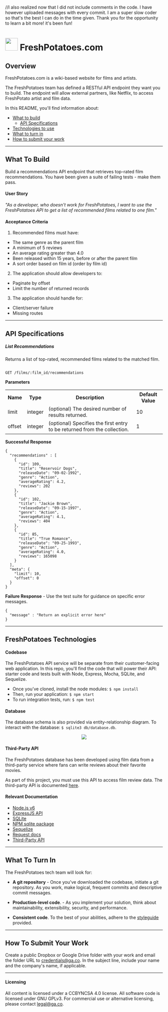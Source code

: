 //I also realized now that I did not include comments in the code. I have however uploaded messages with every commit. I am a super slow coder so that's the best I can do in the time given. Thank you for the opportunity to learn a bit more! it's been fun!


# <img src="https://potatoes.ahdb.org.uk/sites/default/files/150824_Potato_4PRINT-Kindred-v1-A5%20cropped.jpg" width="40px"> FreshPotatoes.com

## Overview

FreshPotatoes.com is a wiki-based website for films and artists.  

The FreshPotatoes team has defined a RESTful API endpoint they want you to build. The endpoint will allow external partners, like Netflix, to access FreshPotato artist and film data.

In this README, you'll find information about:

* [What to build](#what-to-build)
  * [API Specifications](#api-specifications)
* [Technologies to use](#freshpotatoes-technologies)
* [What to turn in](#what-to-turn-in)
* [How to submit your work](#how-to-submit-your-work)

---

## What To Build

Build a recommendations API endpoint that retrieves top-rated film recommendations.  You have been given a suite of failing tests - make them pass.

#### User Story

*"As a developer, who doesn't work for FreshPotatoes, I want to use the FreshPotatoes API to get a list of recommended films related to one film."*

#### Acceptance Criteria

1) Recommended films must have:
  * The same genre as the parent film
  * A minimum of 5 reviews
  * An average rating greater than 4.0
  * Been released within 15 years, before or after the parent film
  * A sort order based on film id (order by film id)

2) The application should allow developers to:
  * Paginate by offset
  * Limit the number of returned records

3) The application should handle for:
  * Client/server failure
  * Missing routes

---

## API Specifications

##### List Recommendations

Returns a list of top-rated, recommended films related to the matched film.

```

GET /films/:film_id/recommendations

```

**Parameters**

<table>
  <tr>
    <th>Name</th>
    <th>Type</th>
    <th>Description</th>
    <th>Default Value</th>
  </tr>
  <tr>
    <td>limit</td>
    <td>integer</td>
    <td>(optional)
The desired number of results returned.</td>
    <td>10</td>
  </tr>
  <tr>
    <td>offset</td>
    <td>integer</td>
    <td>(optional)
Specifies the first entry to be returned from the collection.
    <td>1</td>
  </tr>
</table>


**Successful Response**

```
{
  "recommendations" : [
    {
      "id": 109,
      "title": "Reservoir Dogs",
      "releaseDate": "09-02-1992",
      "genre": "Action",
      "averageRating": 4.2,
      "reviews": 202
    },
    {
      "id": 102,
      "title": "Jackie Brown",
      "releaseDate": "09-15-1997",
      "genre": "Action",
      "averageRating": 4.1,
      "reviews": 404
    },
    {
      "id": 85,
      "title": "True Romance",
      "releaseDate": "09-25-1993",
      "genre": "Action",
      "averageRating": 4.0,
      "reviews": 165098
    }
  ],
  "meta": {
    "limit": 10,
    "offset": 0
  }
}

```

**Failure Response** - Use the test suite for guidance on specific error messages.

```
{
  "message" : "Return an explicit error here"
}
```

---

## FreshPotatoes Technologies

#### Codebase

The FreshPotatoes API service will be separate from their customer-facing web application.  In this repo, you'll find the code that will power their API: starter code and tests built with Node, Express, Mocha, SQLite, and Sequelize.

* Once you’ve cloned, install the node modules: `$ npm install`
* Then, run your application:  `$ npm start`
* To run integration tests, run: `$ npm test`

#### Database

The database schema is also provided via entity-relationship diagram. To interact with the database: `$ sqlite3 db/database.db`.

<p align="center">
  <img src="https://i.imgur.com/eAuzbPZ.png">
</p>


#### Third-Party API

The FreshPotatoes database has been developed using film data from a third-party service where fans can write reviews about their favorite movies.  

As part of this project, you must use this API to access film review data.  The third-party API is documented [here](third-party-api.md).

#### Relevant Documentation

* [Node.js v6](https://nodejs.org/dist/latest-v6.x/docs/api/)
* [ExpressJS API](http://expressjs.com/en/4x/api.html)
* [SQLite](https://www.sqlite.org/docs.html)
* [NPM sqlite package](https://www.npmjs.com/package/sqlite)
* [Sequelize](http://docs.sequelizejs.com/en/v3/)
* [Request docs](https://github.com/request/request)
* [Third-Party API](third-party-api.md)

---

## What To Turn In

The FreshPotatoes tech team will look for:

* **A git repository** - Once you've downloaded the codebase, initiate a git repository.  As you work, make logical, frequent commits and descriptive commit messages.

* **Production-level code**. - As you implement your solution, think about maintainability, extensibility, security, and performance.

* **Consistent code**. To the best of your abilities, adhere to the [styleguide](styleguide.md) provided.

---

## How To Submit Your Work

Create a public Dropbox or Google Drive folder with your work and email the folder URL to
<a href="mailto:credentials@ga.co">credentials@ga.co</a>.  In the subject line, include your name and the company's name, if applicable.

---

#### Licensing
All content is licensed under a CC­BY­NC­SA 4.0 license.
All software code is licensed under GNU GPLv3. For commercial use or alternative licensing, please contact legal@ga.co.
